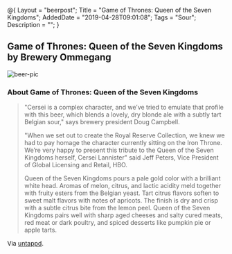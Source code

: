 @{
 Layout = "beerpost";
 Title = "Game of Thrones: Queen of the Seven Kingdoms";
 AddedDate = "2019-04-28T09:01:08";
 Tags = "Sour";
 Description = "";
 }
 

## Game of Thrones: Queen of the Seven Kingdoms by Brewery Ommegang

![beer-pic]

### About Game of Thrones: Queen of the Seven Kingdoms

> "Cersei is a complex character, and we’ve tried to emulate that profile with this beer, which blends a lovely, dry blonde ale with a subtly tart Belgian sour," says brewery president Doug Campbell.
>
> "When we set out to create the Royal Reserve Collection, we knew we had to pay homage the character currently sitting on the Iron Throne. We’re very happy to present this tribute to the Queen of the Seven Kingdoms herself, Cersei Lannister" said Jeff Peters, Vice President of Global Licensing and Retail, HBO.
>
> Queen of the Seven Kingdoms pours a pale gold color with a brilliant white head. Aromas of melon, citrus, and lactic acidity meld together with fruity esters from the Belgian yeast. Tart citrus flavors soften to sweet malt flavors with notes of apricots. The finish is dry and crisp with a subtle citrus bite from the lemon peel. Queen of the Seven Kingdoms pairs well with sharp aged cheeses and salty cured meats, red meat or dark poultry, and spiced desserts like pumpkin pie or apple tarts.

Via [untappd][untappd-url].

[untappd-url]: <https://untappd.com//b/brewery-ommegang-game-of-thrones-queen-of-the-seven-kingdoms/2700375>
[beer-pic]: https://jasonpowley.com/assets/img/2019-04-28-game-of-thrones-queen-of-the-seven-kingdoms.jpeg "Game of Thrones: Queen of the Seven Kingdoms by Brewery Ommegang"
